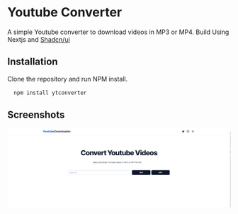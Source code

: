 
# Youtube Converter

A simple Youtube converter to download videos in MP3 or MP4. Build Using Nextjs and [Shadcn/ui](https://ui.shadcn.com/)


## Installation

Clone the repository and run NPM install.
```bash
  npm install ytconverter
```
    
## Screenshots

![App Screenshot](https://raw.githubusercontent.com/muzammilkhattri/ytconverter/main/public/Screenshot%202023-02-08%20170636.png)

